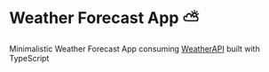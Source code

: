 # Weather Forecast App ⛅️

Minimalistic Weather Forecast App consuming [WeatherAPI](https://www.weatherapi.com) built with TypeScript
